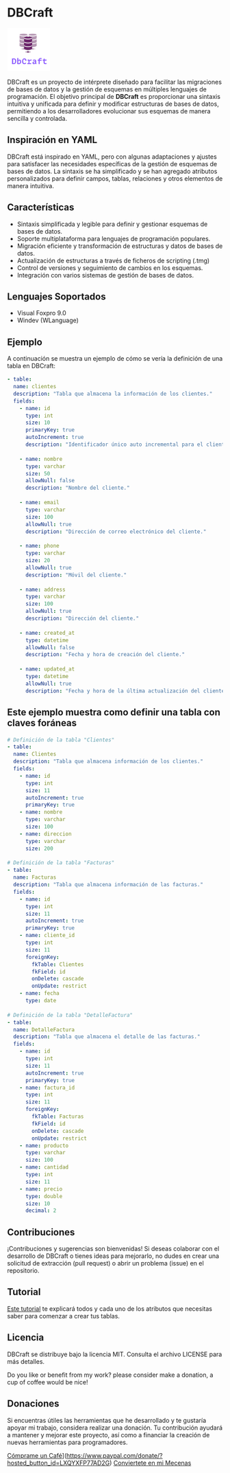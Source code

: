 # DBCraft
![](DBCraft.png)

DBCraft es un proyecto de intérprete diseñado para facilitar las migraciones de bases de datos y la gestión de esquemas en múltiples lenguajes de programación. El objetivo principal de **DBCraft** es proporcionar una sintaxis intuitiva y unificada para definir y modificar estructuras de bases de datos, permitiendo a los desarrolladores evolucionar sus esquemas de manera sencilla y controlada.

## Inspiración en YAML

DBCraft está inspirado en YAML, pero con algunas adaptaciones y ajustes para satisfacer las necesidades específicas de la gestión de esquemas de bases de datos. La sintaxis se ha simplificado y se han agregado atributos personalizados para definir campos, tablas, relaciones y otros elementos de manera intuitiva.


## Características

- Sintaxis simplificada y legible para definir y gestionar esquemas de bases de datos.
- Soporte multiplataforma para lenguajes de programación populares.
- Migración eficiente y transformación de estructuras y datos de bases de datos.
- Actualización de estructuras a través de ficheros de scripting (.tmg)
- Control de versiones y seguimiento de cambios en los esquemas.
- Integración con varios sistemas de gestión de bases de datos.


## Lenguajes Soportados

- Visual Foxpro 9.0
- Windev (WLanguage)

## Ejemplo

A continuación se muestra un ejemplo de cómo se vería la definición de una tabla en DBCraft:

```yaml
- table:
  name: clientes
  description: "Tabla que almacena la información de los clientes."
  fields:
    - name: id
      type: int
      size: 10      
      primaryKey: true
      autoIncrement: true
      description: "Identificador único auto incremental para el cliente."

    - name: nombre
      type: varchar
      size: 50
      allowNull: false
      description: "Nombre del cliente."

    - name: email
      type: varchar
      size: 100
      allowNull: true
      description: "Dirección de correo electrónico del cliente."

    - name: phone
      type: varchar
      size: 20
      allowNull: true
      description: "Móvil del cliente."

    - name: address
      type: varchar
      size: 100
      allowNull: true
      description: "Dirección del cliente."

    - name: created_at
      type: datetime
      allowNull: false
      description: "Fecha y hora de creación del cliente."

    - name: updated_at
      type: datetime
      allowNull: true
      description: "Fecha y hora de la última actualización del cliente."
```

## Este ejemplo muestra como definir una tabla con claves foráneas

```yaml
# Definición de la tabla "Clientes"
- table:
  name: Clientes
  description: "Tabla que almacena información de los clientes."
  fields:
    - name: id
      type: int
      size: 11
      autoIncrement: true
      primaryKey: true
    - name: nombre
      type: varchar
      size: 100
    - name: direccion
      type: varchar
      size: 200

# Definición de la tabla "Facturas"
- table:
  name: Facturas
  description: "Tabla que almacena información de las facturas."
  fields:
    - name: id
      type: int
      size: 11
      autoIncrement: true
      primaryKey: true
    - name: cliente_id
      type: int
      size: 11
      foreignKey:
        fkTable: Clientes
        fkField: id
        onDelete: cascade
        onUpdate: restrict
    - name: fecha
      type: date

# Definición de la tabla "DetalleFactura"
- table:
  name: DetalleFactura
  description: "Tabla que almacena el detalle de las facturas."
  fields:
    - name: id
      type: int
      size: 11
      autoIncrement: true
      primaryKey: true
    - name: factura_id
      type: int
      size: 11
      foreignKey:
        fkTable: Facturas
        fkField: id
        onDelete: cascade
        onUpdate: restrict
    - name: producto
      type: varchar
      size: 100
    - name: cantidad
      type: int
      size: 11
    - name: precio
      type: double
      size: 10
      decimal: 2
```

## Contribuciones

¡Contribuciones y sugerencias son bienvenidas! Si deseas colaborar con el desarrollo de DBCraft o tienes ideas para mejorarlo, no dudes en crear una solicitud de extracción (pull request) o abrir un problema (issue) en el repositorio.

## Tutorial

[Este tutorial](tutorial.md) te explicará todos y cada uno de los atributos que necesitas saber para comenzar a crear tus tablas.

## Licencia

DBCraft se distribuye bajo la licencia MIT. Consulta el archivo LICENSE para más detalles.

Do you like or benefit from my work? please consider make a donation, a cup of coffee would be nice!

## Donaciones

Si encuentras útiles las herramientas que he desarrollado y te gustaría apoyar mi trabajo, considera realizar una donación. Tu contribución ayudará a mantener y mejorar este proyecto, así como a financiar la creación de nuevas herramientas para programadores.

[Cómprame un Café](http://www.pngall.com/wp-content/uploads/2016/05/PayPal-Donate-Button-PNG-File-180x100.png)](https://www.paypal.com/donate/?hosted_button_id=LXQYXFP77AD2G)
[Conviertete en mi Mecenas](https://www.patreon.com/IrwinRodriguez)
